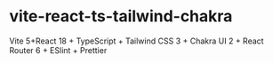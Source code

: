 # vite-react-ts-tailwind-chakra
Vite 5+React 18 + TypeScript + Tailwind CSS 3 + Chakra UI 2 + React Router 6 + ESlint + Prettier
